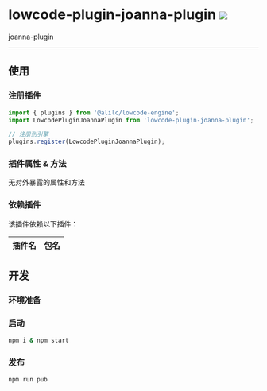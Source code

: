# lowcode-plugin-joanna-plugin [![][npm-image]][npm-url]

joanna-plugin

---

## 使用

### 注册插件
```jsx
import { plugins } from '@alilc/lowcode-engine';
import LowcodePluginJoannaPlugin from 'lowcode-plugin-joanna-plugin';

// 注册到引擎
plugins.register(LowcodePluginJoannaPlugin);
```

### 插件属性 & 方法
无对外暴露的属性和方法

### 依赖插件
该插件依赖以下插件：

| 插件名 | 包名 |
| --- | --- |

## 开发
### 环境准备

### 启动
```sh
npm i & npm start
```

### 发布
```sh
npm run pub
```

[npm-image]: https://img.shields.io/badge/lowcode-plugin-joanna-plugin
[npm-url]: https://www.npmjs.com/package/lowcode-plugin-joanna-plugin
